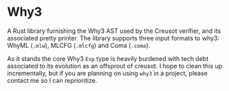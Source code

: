 # Why3 

A Rust library furnishing the Why3 AST used by the Creusot verifier, and its associated pretty printer. 
The library supports three input formats to why3: WhyML (`.mlw`), MLCFG (`.mlcfg`) and Coma (`.coma`). 

As it stands the core Why3 `Exp` type is heavily burdened with tech debt associated to its evolution as an offsprout of creusot. 
I hope to clean this up incrementally, but if you are planning on using `why3` in a project, please contact me so I can reprioritize. 

